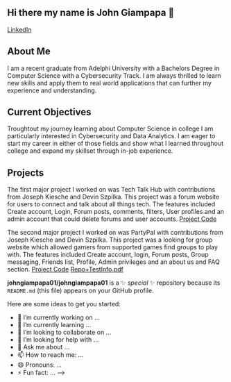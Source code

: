 ## Hi there my name is John Giampapa 👋

[LinkedIn](https://www.linkedin.com/in/johngiampapa/?profileId=ACoAAED14CcBhftTgQZR2oUXFaiNbsGfeJ4buV4)

## About Me

I am a recent graduate from Adelphi University with a Bachelors Degree in Computer Science with a Cybersecurity Track. I am always thrilled to learn new skills and apply them to real world applications that can further my experience and understanding.

## Current Objectives

Troughtout my journey learning about Computer Science in college I am particularly interested in Cybersecurity and Data Analytics. I am eager to start my career in either of those fields and show what I learned throughout college and expand my skillset through in-job experience.

## Projects
The first major project I worked on was Tech Talk Hub with contributions from Joseph Kiesche and Devin Szpilka. This project was a forum website for users to connect and talk about all things tech. The features included Create account, Login, Forum posts, comments, filters, User profiles and an admin account that could delete forums and user accounts. [Project Code](https://github.com/johngiampapa01/CSC-440-Project-public)

The second major project I worked on was PartyPal with contributions from Joseph Kiesche and Devin Szpilka. This project was a looking for group website which allowed gamers from supported games find groups to play with. The features included Create account, login, Forum posts, Group messaging, Friends list, Profile, Admin privileges and an about us and FAQ section. [Project Code](https://github.com/JoeKiesche/CSC-482-Final-Project) 
[Repo+TestInfo.pdf](https://github.com/user-attachments/files/19321747/Repo%2BTestInfo.pdf)

**johngiampapa01/johngiampapa01** is a ✨ _special_ ✨ repository because its `README.md` (this file) appears on your GitHub profile.

Here are some ideas to get you started:

- 🔭 I’m currently working on ...
- 🌱 I’m currently learning ...
- 👯 I’m looking to collaborate on ...
- 🤔 I’m looking for help with ...
- 💬 Ask me about ...
- 📫 How to reach me: ...
- 😄 Pronouns: ...
- ⚡ Fun fact: ...
-->
